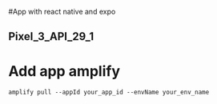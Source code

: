 #App with react native and expo

## Pixel_3_API_29_1

# Add app amplify
`amplify pull --appId your_app_id --envName your_env_name`
